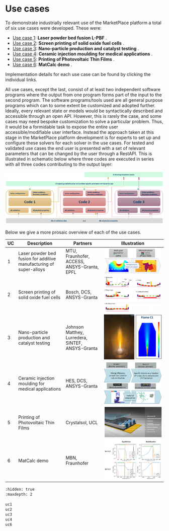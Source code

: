 # Use cases

To demonstrate industrially relevant use of the MarketPlace platform a total of six use cases were developed. These were:

- [Use case 1](./uc1): **Laser powder bed fusion L-PBF** .
- [Use case 2](./uc2): **Screen printing of solid oxide fuel cells** .
- [Use case 3](./uc3): **Nano-particle production and catalyst testing** .
- [Use case 4](./uc4): **Ceramic injection moulding for medical applications** .
- [Use case 5](./uc5): **Printing of Photovoltaic Thin Films** .
- [Use case 6](./uc6): **MatCalc demo** .

Implementation details for each use case can be found by clicking the individual links.

All use cases, except the last, consist of at least two independent software programs where the output from one program forms part of the input to the second program.
The software programs/tools used are all general purpose programs which can to some extent be customized and adopted further.
Ideally, every relevant state or models would be syntactically described and accessible through an open API.
However, this is rarely the case, and some cases may need bespoke customization to solve a particular problem.
Thus, it would be a formidable task to expose the entire user accessible/modifiable user interface.
Instead the approach taken at this stage in the MarketPlace platform development is for experts to set up and configure these solvers for each solver in the use cases.
For tested and validated use cases the end user is presented with a set of relevant parameters that can be changed by the user through a RestAPI.
This is illustrated in schematic below where three codes are executed in series with all three codes contributing to the output layer:

![use case structure](../_static/img/ucs/uc_impl/RestAPI.png)

Below we give a more prosaic overview of each of the use cases.

| UC  | Description                                                        | Partners                                         | Illustration                                      |
| --- | ------------------------------------------------------------------ | ------------------------------------------------ | ------------------------------------------------- |
| 1   | Laser powder bed fusion for additive manufacturing of super-alloys | MTU, Fraunhofer, ACCESS, ANSYS-Granta, EPFL      | ![use case 1](../_static/img/ucs/uc_impl/uc1.png) |
| 2   | Screen printing of solid oxide fuel cells                          | Bosch, DCS, ANSYS-Granta                         | ![use case 2](../_static/img/ucs/uc_impl/uc2.png) |
| 3   | Nano-particle production and catalyst testing                      | Johnson Matthey, Lurredera, SINTEF, ANSYS-Granta | ![use case 3](../_static/img/ucs/uc_impl/uc3.png) |
| 4   | Ceramic injection moulding for medical applications                | HES, DCS, ANSYS-Granta                           | ![use case 4](../_static/img/ucs/uc_impl/uc4.png) |
| 5   | Printing of Photovoltaic Thin Films                                | Crystalsol, UCL                                  | ![use case 5](../_static/img/ucs/uc_impl/uc5.png) |
| 6   | MatCalc demo                                                       | MBN, Fraunhofer                                  | ![use case 6](../_static/img/ucs/uc_impl/uc6.png) |

```{toctree}
:hidden: true
:maxdepth: 2

uc1
uc2
uc3
uc4
uc6
```
